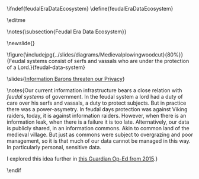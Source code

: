 \ifndef{feudalEraDataEcosystem}
\define{feudalEraDataEcosystem}

\editme

\notes{\subsection{Feudal Era Data Ecosystem}}

\newslide{}

\figure{\includejpg{../slides/diagrams/Medievalplowingwoodcut}{80%}}{Feudal systems consist of serfs and vassals who are under the protection of a Lord.}{feudal-data-system}

\slides{[Information Barons threaten our Privacy](https://www.theguardian.com/media-network/2015/nov/16/information-barons-threaten-autonomy-privacy-online)}

\notes{Our current information infrastructure bears a close relation with *feudal systems* of government. In the feudal system a lord had a duty of care over his serfs and vassals, a duty to protect subjects. But in practice there was a power-asymetry. In feudal days protection was against Viking raiders, today, it is against information raiders. However, when there is an information leak, when there is a failure it is too late. Alternatively, our data is publicly shared, in an information commons. Akin to common land of the medieval village. But just as commons were subject to overgrazing and poor management, so it is that much of our data cannot be managed in this way. In particularly personal, sensitive data. 

I explored this idea further in [this Guardian Op-Ed from 2015](https://www.theguardian.com/media-network/2015/nov/16/information-barons-threaten-autonomy-privacy-online).}

\endif
